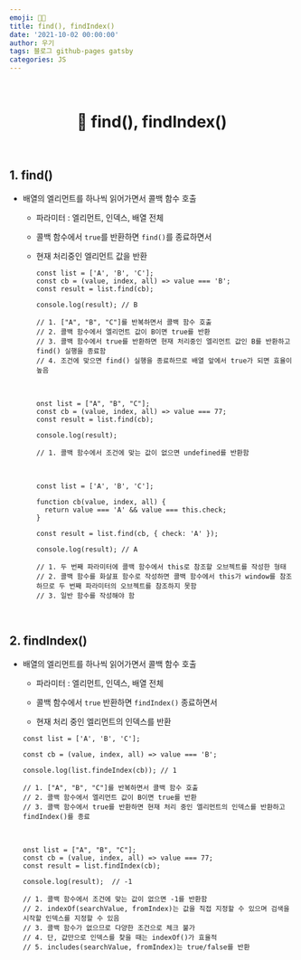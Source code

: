 ```yaml
---
emoji: 👨‍💻
title: find(), findIndex()
date: '2021-10-02 00:00:00'
author: 우기
tags: 블로그 github-pages gatsby
categories: JS
---
```


<br>

<h1 align="center">
  👋  find(), findIndex()
</h1>

<br>

## 1. find()

- 배열의 엘리먼트를 하나씩 읽어가면서 콜백 함수 호출

  - 파라미터 : 엘리먼트, 인덱스, 배열 전체
  - 콜백 함수에서 `true`를 반환하면 `find()`를 종료하면서
  - 현재 처리중인 엘리먼트 값을 반환

    ```tsx
    const list = ['A', 'B', 'C'];
    const cb = (value, index, all) => value === 'B';
    const result = list.find(cb);

    console.log(result); // B

    // 1. ["A", "B", "C"]를 반복하면서 콜백 함수 호출
    // 2. 콜백 함수에서 엘리먼트 값이 B이면 true를 반환
    // 3. 콜백 함수에서 true를 반환하면 현재 처리중인 엘리먼트 값인 B를 반환하고 find() 실행을 종료함
    // 4. 조건에 맞으면 find() 실행을 종료하므로 배열 앞에서 true가 되면 효율이 높음
    ```

    <br>

    ```tsx
    onst list = ["A", "B", "C"];
    const cb = (value, index, all) => value === 77;
    const result = list.find(cb);

    console.log(result);

    // 1. 콜백 함수에서 조건에 맞는 값이 없으면 undefined를 반환함
    ```

    <br>

    ```tsx
    const list = ['A', 'B', 'C'];

    function cb(value, index, all) {
      return value === 'A' && value === this.check;
    }

    const result = list.find(cb, { check: 'A' });

    console.log(result); // A

    // 1. 두 번째 파라미터에 콜백 함수에서 this로 참조할 오브젝트를 작성한 형태
    // 2. 콜백 함수를 화살표 함수로 작성하면 콜백 함수에서 this가 window를 참조하므로 두 번째 파라미터의 오브젝트를 참조하지 못함
    // 3. 일반 함수를 작성해야 함
    ```

<br>

## 2. findIndex()

- 배열의 엘리먼트를 하나씩 읽어가면서 콜백 함수 호출

  - 파라미터 : 엘리먼트, 인덱스, 배열 전체

  - 콜백 함수에서 `true` 반환하면 `findIndex()` 종료하면서

  - 현재 처리 중인 엘리먼트의 인덱스를 반환

  ```tsx
  const list = ['A', 'B', 'C'];

  const cb = (value, index, all) => value === 'B';

  console.log(list.findeIndex(cb)); // 1

  // 1. ["A", "B", "C"]를 반복하면서 콜백 함수 호출
  // 2. 콜백 함수에서 엘리먼트 값이 B이면 true를 반환
  // 3. 콜백 함수에서 true를 반환하면 현재 처리 중인 엘리먼트의 인덱스를 반환하고 findIndex()를 종료
  ```

  <br>

  ```tsx
  onst list = ["A", "B", "C"];
  const cb = (value, index, all) => value === 77;
  const result = list.findIndex(cb);

  console.log(result);  // -1

  // 1. 콜백 함수에서 조건에 맞는 값이 없으면 -1를 반환함
  // 2. indexOf(searchValue, fromIndex)는 값을 직접 지정할 수 있으며 검색을 시작할 인덱스를 지정할 수 있음
  // 3. 콜백 함수가 없으므로 다양한 조건으로 체크 불가
  // 4. 단, 값만으로 인덱스를 찾을 때는 indexOf()가 효율적
  // 5. includes(searchValue, fromIndex)는 true/false를 반환
  ```

```toc

```
